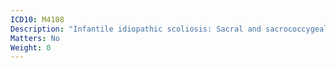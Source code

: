 ```yaml
---
ICD10: M4108
Description: "Infantile idiopathic scoliosis: Sacral and sacrococcygeal region"
Matters: No
Weight: 0
---
```


